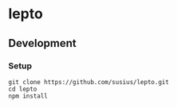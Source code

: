# lepto

## Development
### Setup
``` shell
git clone https://github.com/susius/lepto.git
cd lepto
npm install
```
